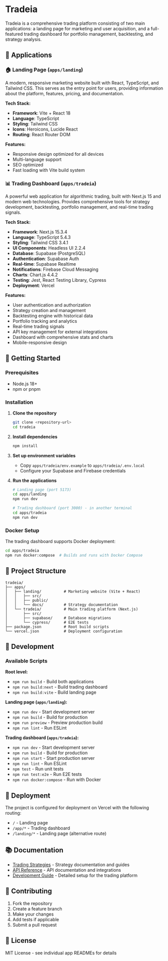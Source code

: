 # Tradeia

Tradeia is a comprehensive trading platform consisting of two main applications: a landing page for marketing and user acquisition, and a full-featured trading dashboard for portfolio management, backtesting, and strategy analysis.

## 📱 Applications

### 🏠 Landing Page (`apps/landing`)
A modern, responsive marketing website built with React, TypeScript, and Tailwind CSS. This serves as the entry point for users, providing information about the platform, features, pricing, and documentation.

**Tech Stack:**
- **Framework**: Vite + React 18
- **Language**: TypeScript
- **Styling**: Tailwind CSS
- **Icons**: Heroicons, Lucide React
- **Routing**: React Router DOM

**Features:**
- Responsive design optimized for all devices
- Multi-language support
- SEO optimized
- Fast loading with Vite build system

### 📊 Trading Dashboard (`apps/tradeia`)
A powerful web application for algorithmic trading, built with Next.js 15 and modern web technologies. Provides comprehensive tools for strategy development, backtesting, portfolio management, and real-time trading signals.

**Tech Stack:**
- **Framework**: Next.js 15.3.4
- **Language**: TypeScript 5.4.3
- **Styling**: Tailwind CSS 3.4.1
- **UI Components**: Headless UI 2.2.4
- **Database**: Supabase (PostgreSQL)
- **Authentication**: Supabase Auth
- **Real-time**: Supabase Realtime
- **Notifications**: Firebase Cloud Messaging
- **Charts**: Chart.js 4.4.2
- **Testing**: Jest, React Testing Library, Cypress
- **Deployment**: Vercel

**Features:**
- User authentication and authorization
- Strategy creation and management
- Backtesting engine with historical data
- Portfolio tracking and analytics
- Real-time trading signals
- API key management for external integrations
- Dashboard with comprehensive stats and charts
- Mobile-responsive design

## 🚀 Getting Started

### Prerequisites
- Node.js 18+
- npm or pnpm

### Installation

1. **Clone the repository**
   ```bash
   git clone <repository-url>
   cd tradeia
   ```

2. **Install dependencies**
   ```bash
   npm install
   ```

3. **Set up environment variables**
   - Copy `apps/tradeia/env.example` to `apps/tradeia/.env.local`
   - Configure your Supabase and Firebase credentials

4. **Run the applications**
   ```bash
   # Landing page (port 5173)
   cd apps/landing
   npm run dev

   # Trading dashboard (port 3000) - in another terminal
   cd apps/tradeia
   npm run dev
   ```

### Docker Setup

The trading dashboard supports Docker deployment:

```bash
cd apps/tradeia
npm run docker:compose  # Builds and runs with Docker Compose
```

## 📁 Project Structure

```
tradeia/
├── apps/
│   ├── landing/          # Marketing website (Vite + React)
│   │   ├── src/
│   │   ├── public/
│   │   └── docs/         # Strategy documentation
│   └── tradeia/          # Main trading platform (Next.js)
│       ├── src/
│       ├── supabase/     # Database migrations
│       └── cypress/      # E2E tests
├── package.json          # Root build scripts
└── vercel.json           # Deployment configuration
```

## 🔧 Development

### Available Scripts

**Root level:**
- `npm run build` - Build both applications
- `npm run build:next` - Build trading dashboard
- `npm run build:vite` - Build landing page

**Landing page (`apps/landing`):**
- `npm run dev` - Start development server
- `npm run build` - Build for production
- `npm run preview` - Preview production build
- `npm run lint` - Run ESLint

**Trading dashboard (`apps/tradeia`):**
- `npm run dev` - Start development server
- `npm run build` - Build for production
- `npm run start` - Start production server
- `npm run lint` - Run ESLint
- `npm test` - Run unit tests
- `npm run test:e2e` - Run E2E tests
- `npm run docker:compose` - Run with Docker

## 🚀 Deployment

The project is configured for deployment on Vercel with the following routing:

- `/` - Landing page
- `/app/*` - Trading dashboard
- `/landing/*` - Landing page (alternative route)

## 📚 Documentation

- [Trading Strategies](./apps/landing/docs/) - Strategy documentation and guides
- [API Reference](./apps/tradeia/docs/) - API documentation and integrations
- [Development Guide](./apps/tradeia/README.md) - Detailed setup for the trading platform

## 🤝 Contributing

1. Fork the repository
2. Create a feature branch
3. Make your changes
4. Add tests if applicable
5. Submit a pull request

## 📄 License

MIT License - see individual app READMEs for details
